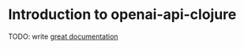 # Introduction to openai-api-clojure

TODO: write [great documentation](http://jacobian.org/writing/what-to-write/)
